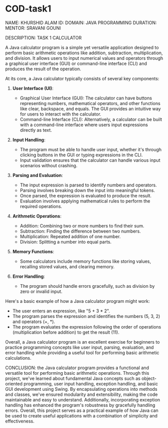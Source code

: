# COD-task1

NAME: KHURSHID ALAM
ID: 
DOMAIN: JAVA PROGRAMMING
DURATION: 
MENTOR: SRAVANI GOUNI

DESCRIPTION: TASK 1 CALCULATOR


A Java calculator program is a simple yet versatile application designed to perform basic arithmetic operations like addition, subtraction, multiplication, and division. It allows users to input numerical values and operators through a graphical user interface (GUI) or command-line interface (CLI) and produces the result of the operation.

At its core, a Java calculator typically consists of several key components:

1. **User Interface (UI)**:
   - Graphical User Interface (GUI): The calculator can have buttons representing numbers, mathematical operators, and other functions like clear, backspace, and equals. The GUI provides an intuitive way for users to interact with the calculator.
   - Command-line Interface (CLI): Alternatively, a calculator can be built with a command-line interface where users input expressions directly as text.

2. **Input Handling**:
   - The program must be able to handle user input, whether it's through clicking buttons in the GUI or typing expressions in the CLI.
   - Input validation ensures that the calculator can handle various input scenarios without crashing.

3. **Parsing and Evaluation**:
   - The input expression is parsed to identify numbers and operators.
   - Parsing involves breaking down the input into meaningful tokens.
   - Once parsed, the expression is evaluated to produce the result.
   - Evaluation involves applying mathematical rules to perform the required operations.

4. **Arithmetic Operations**:
   - Addition: Combining two or more numbers to find their sum.
   - Subtraction: Finding the difference between two numbers.
   - Multiplication: Repeated addition of one number.
   - Division: Splitting a number into equal parts.

5. **Memory Functions**:
   - Some calculators include memory functions like storing values, recalling stored values, and clearing memory.

6. **Error Handling**:
   - The program should handle errors gracefully, such as division by zero or invalid input.

Here's a basic example of how a Java calculator program might work:

- The user enters an expression, like "5 + 3 * 2".
- The program parses the expression and identifies the numbers (5, 3, 2) and operators (+, *).
- The program evaluates the expression following the order of operations (multiplication before addition) to get the result (11).

Overall, a Java calculator program is an excellent exercise for beginners to practice programming concepts like user input, parsing, evaluation, and error handling while providing a useful tool for performing basic arithmetic calculations.

CONCLUSION:
the Java calculator program provides a functional and versatile tool for performing basic arithmetic operations. Through this project, we've learned about fundamental Java concepts such as object-oriented programming, user input handling, exception handling, and basic GUI development using Swing. By encapsulating operations into methods and classes, we've ensured modularity and extensibility, making the code maintainable and easy to understand. Additionally, incorporating exception handling has enhanced the program's robustness by gracefully handling errors. Overall, this project serves as a practical example of how Java can be used to create useful applications with a combination of simplicity and effectiveness.






